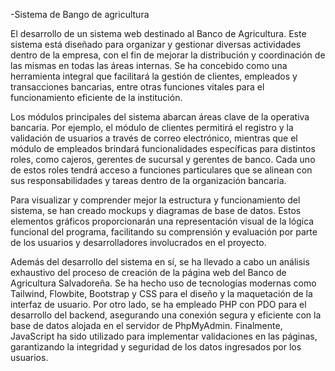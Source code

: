 -Sistema de Bango de agricultura

El desarrollo de un sistema web destinado al Banco de Agricultura. Este sistema está diseñado para organizar y gestionar diversas actividades dentro de la empresa, con el fin de mejorar la distribución y coordinación de las mismas en todas las áreas internas. Se ha concebido como una herramienta integral que facilitará la gestión de clientes, empleados y transacciones bancarias, entre otras funciones vitales para el funcionamiento eficiente de la institución.

Los módulos principales del sistema abarcan áreas clave de la operativa bancaria. Por ejemplo, el módulo de clientes permitirá el registro y la validación de usuarios a través de correo electrónico, mientras que el módulo de empleados brindará funcionalidades específicas para distintos roles, como cajeros, gerentes de sucursal y gerentes de banco. Cada uno de estos roles tendrá acceso a funciones particulares que se alinean con sus responsabilidades y tareas dentro de la organización bancaria.

Para visualizar y comprender mejor la estructura y funcionamiento del sistema, se han creado mockups y diagramas de base de datos. Estos elementos gráficos proporcionarán una representación visual de la lógica funcional del programa, facilitando su comprensión y evaluación por parte de los usuarios y desarrolladores involucrados en el proyecto.

Además del desarrollo del sistema en sí, se ha llevado a cabo un análisis exhaustivo del proceso de creación de la página web del Banco de Agricultura Salvadoreña. Se ha hecho uso de tecnologías modernas como Tailwind, Flowbite, Bootstrap y CSS para el diseño y la maquetación de la interfaz de usuario. Por otro lado, se ha empleado PHP con PDO para el desarrollo del backend, asegurando una conexión segura y eficiente con la base de datos alojada en el servidor de PhpMyAdmin. Finalmente, JavaScript ha sido utilizado para implementar validaciones en las páginas, garantizando la integridad y seguridad de los datos ingresados por los usuarios.
